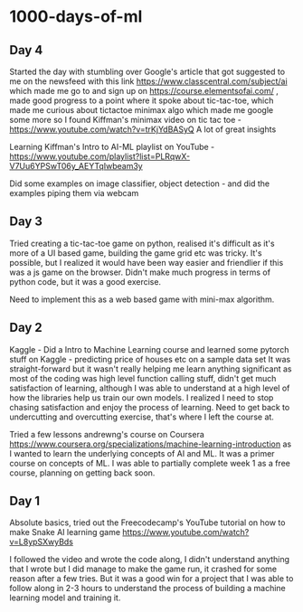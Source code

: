 # 1000-days-of-ml

## Day 4

Started the day with stumbling over Google's article that got suggested to me on the newsfeed with this link https://www.classcentral.com/subject/ai
which made me go to and sign up on https://course.elementsofai.com/ , made good progress to a point where it spoke about tic-tac-toe, which made me curious about tictactoe minimax algo which made me google some more so I found Kiffman's minimax video on tic tac toe - https://www.youtube.com/watch?v=trKjYdBASyQ
A lot of great insights

Learning Kiffman's Intro to AI-ML playlist on YouTube - https://www.youtube.com/playlist?list=PLRqwX-V7Uu6YPSwT06y_AEYTqIwbeam3y

Did some examples on image classifier, object detection - and did the examples piping them via webcam

## Day 3 
Tried creating a tic-tac-toe game on python, realised it's difficult as it's more of a UI based game, building the game grid etc was tricky. It's possible, but I realized it would have been way easier and friendlier if this was a js game on the browser. Didn't make much progress in terms of python code, but it was a good exercise.

Need to implement this as a web based game with mini-max algorithm.


## Day 2
Kaggle - Did a Intro to Machine Learning course and learned some pytorch stuff on Kaggle - predicting price of houses etc on a sample data set
It was straight-forward but it wasn't really helping me learn anything significant as most of the coding was high level function calling stuff, didn't get much satisfaction of learning, although I was able to understand at a high level of how the libraries help us train our own models. I realized I need to stop chasing satisfaction and enjoy the process of learning. Need to get back to undercutting and overcutting exercise, that's where I left the course at.

Tried a few lessons andrewng's course on Coursera https://www.coursera.org/specializations/machine-learning-introduction as I wanted to learn the underlying concepts of AI and ML. It was a primer course on concepts of ML. I was able to partially complete week 1 as a free course, planning on getting back soon.

## Day 1
Absolute basics, tried out the Freecodecamp's YouTube tutorial on how to make Snake AI learning game
https://www.youtube.com/watch?v=L8ypSXwyBds

I followed the video and wrote the code along, I didn't understand anything that I wrote but I did manage to make the game run, it crashed for some reason after a few tries. But it was a good win for a project that I was able to follow along in 2-3 hours to understand the process of building a machine learning model and training it. 
